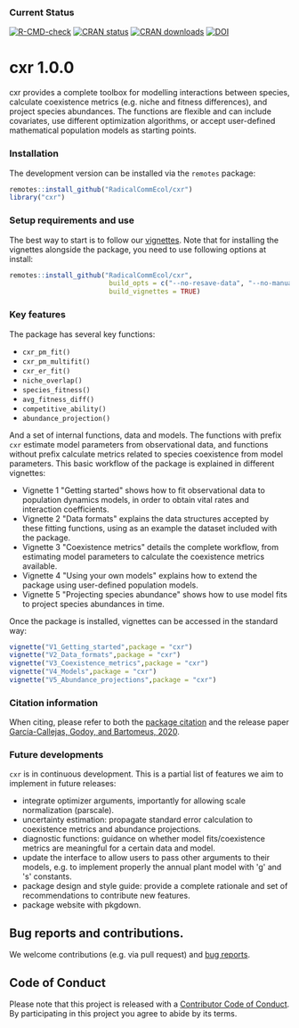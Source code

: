 
### Current Status

[![R-CMD-check](https://github.com/RadicalCommEcol/cxr/workflows/R-CMD-check/badge.svg)](https://github.com/RadicalCommEcol/cxr/actions)
[![CRAN status](https://www.r-pkg.org/badges/version/cxr)](https://www.r-pkg.org/badges/version/cxr)
[![CRAN downloads](https://cranlogs.r-pkg.org/badges/grand-total/cxr)](https://cran.r-project.org/package=cxr)
[![DOI](https://zenodo.org/badge/115796966.svg)](https://zenodo.org/badge/latestdoi/115796966)

# cxr 1.0.0

cxr provides a complete toolbox for modelling interactions between species, calculate coexistence metrics (e.g. niche and fitness differences), and project species abundances. The functions are flexible and can include covariates, use different optimization algorithms, or accept user-defined mathematical population models as starting points. 

### Installation

The development version can be installed via the `remotes` package:

```R
remotes::install_github("RadicalCommEcol/cxr")
library("cxr")
```

### Setup requirements and use

The best way to start is to follow our [vignettes](https://github.com/RadicalCommEcol/cxr/tree/master/vignettes).
Note that for installing the vignettes alongside the package, you need to use following options at install:

```R
remotes::install_github("RadicalCommEcol/cxr", 
                         build_opts = c("--no-resave-data", "--no-manual"), 
                         build_vignettes = TRUE)
```

### Key features

The package has several key functions:

- `cxr_pm_fit()`
- `cxr_pm_multifit()`
- `cxr_er_fit()` 
- `niche_overlap()`
- `species_fitness()`
- `avg_fitness_diff()` 
- `competitive_ability()` 
- `abundance_projection()`

And a set of internal functions, data and models. The functions with prefix `cxr` estimate model parameters from observational data, and functions without prefix calculate metrics related to species coexistence from model parameters. This basic workflow of the package is explained in different vignettes:

- Vignette 1 "Getting started" shows how to fit observational data to population dynamics models, in order to obtain vital rates and interaction coefficients.
- Vignette 2 "Data formats" explains the data structures accepted by these fitting functions, using as an example the dataset included with the package.
- Vignette 3 "Coexistence metrics" details the complete workflow, from estimating model parameters to calculate the coexistence metrics available.
- Vignette 4 "Using your own models" explains how to extend the package using user-defined population models.
- Vignette 5 "Projecting species abundance" shows how to use model fits to project species abundances in time.

Once the package is installed, vignettes can be accessed in the standard way:

```R
vignette("V1_Getting_started",package = "cxr")
vignette("V2_Data_formats",package = "cxr")
vignette("V3_Coexistence_metrics",package = "cxr")
vignette("V4_Models",package = "cxr")
vignette("V5_Abundance_projections",package = "cxr")
```

### Citation information

When citing, please refer to both the [package citation](https://github.com/RadicalCommEcol/cxr/blob/master/inst/CITATION) and the release paper [García-Callejas, Godoy, and Bartomeus, 2020](https://besjournals.onlinelibrary.wiley.com/doi/abs/10.1111/2041-210X.13443).  

### Future developments

`cxr` is in continuous development. This is a partial list of features we aim to implement in future releases:

- integrate optimizer arguments, importantly for allowing scale normalization (parscale).
- uncertainty estimation: propagate standard error calculation to coexistence metrics and abundance projections.
- diagnostic functions: guidance on whether model fits/coexistence metrics are meaningful for a certain data and model.
- update the interface to allow users to pass other arguments to their models, 
e.g. to implement properly the annual plant model with 'g' and 's' constants.
- package design and style guide: provide a complete rationale and set of recommendations to contribute new features.
- package website with pkgdown.

## Bug reports and contributions.  

We welcome contributions (e.g. via pull request) and [bug reports](https://github.com/RadicalCommEcol/cxr/issues).

## Code of Conduct  

Please note that this project is released with a [Contributor Code of Conduct](https://github.com/RadicalCommEcol/cxr/blob/master/CONDUCT.md).
By participating in this project you agree to abide by its terms.

